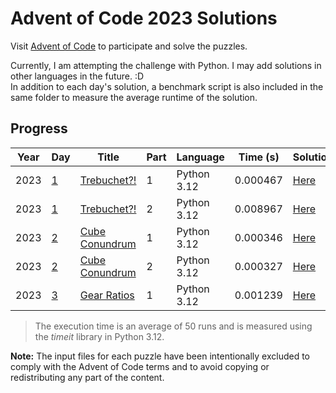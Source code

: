 # Advent of Code 2023 Solutions

Visit [Advent of Code](https://adventofcode.com/) to participate and solve the puzzles.

Currently, I am attempting the challenge with Python. I may add solutions in other languages in the future. :D\
In addition to each day's solution, a benchmark script is also included in the same folder to measure the average runtime of the solution.

## Progress

| Year | Day             | Title                                              | Part | Language    | Time (s) | Solution                      |
| ---- | --------------- | -------------------------------------------------- | ---- | ----------- | -------- | ----------------------------- |
| 2023 | [1](./day_01/) | [Trebuchet?!](https://adventofcode.com/2023/day/1) | 1    | Python 3.12 | 0.000467 | [Here](./day_01/part_one.py) |
| 2023 | [1](./day_01/) | [Trebuchet?!](https://adventofcode.com/2023/day/1) | 2    | Python 3.12 | 0.008967 | [Here](./day_01/part_two.py) |
| 2023 | [2](./day_02/) | [Cube Conundrum](https://adventofcode.com/2023/day/2) | 1    | Python 3.12 | 0.000346 | [Here](./day_02/part_one.py) |
| 2023 | [2](./day_02/) | [Cube Conundrum](https://adventofcode.com/2023/day/2) | 2    | Python 3.12 | 0.000327 | [Here](./day_02/part_two.py) |
| 2023 | [3](./day_03/) | [Gear Ratios](https://adventofcode.com/2023/day/3) | 1    | Python 3.12 | 0.001239 | [Here](./day_03/part_one.py) |

> The execution time is an average of 50 runs and is measured using the _timeit_ library in Python 3.12.

**Note:** The input files for each puzzle have been intentionally excluded to comply with the Advent of Code terms and to avoid copying or redistributing any part of the content.
